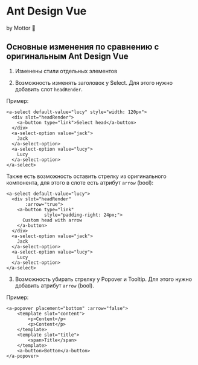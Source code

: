 # Ant Design Vue 
by Mottor 💪

## Основные изменения по сравнению с оригинальным Ant Design Vue 

1. Изменены стили отдельных элементов

2. Возможность изменять заголовок у Select. Для этого нужно добавить слот `headRender`.

Пример:
```
<a-select default-value="lucy" style="width: 120px">
  <div slot="headRender">
    <a-button type="link">Select head</a-button>
  </div>
  <a-select-option value="jack">
    Jack
  </a-select-option>
  <a-select-option value="lucy">
    Lucy
  </a-select-option>
</a-select>
```

Также есть возможность оставить стрелку из оригинального компонента, для этого в слоте есть атрибут `arrow` (bool):
```
<a-select default-value="lucy">
  <div slot="headRender"
       :arrow="true">
    <a-button type="link"
              style="padding-right: 24px;">
      Custom head with arrow
    </a-button>
  </div>
  <a-select-option value="jack">
    Jack
  </a-select-option>
  <a-select-option value="lucy">
    Lucy
  </a-select-option>
</a-select>
```

3. Возможность убирать стрелку у Popover и Tooltip. Для этого нужно добавить атрибут `arrow` (bool).
   
Пример:
```
<a-popover placement="bottom" :arrow="false">
    <template slot="content">
        <p>Content</p>
        <p>Content</p>
    </template>
    <template slot="title">
        <span>Title</span>
    </template>
    <a-button>Bottom</a-button>
</a-popover>
```
